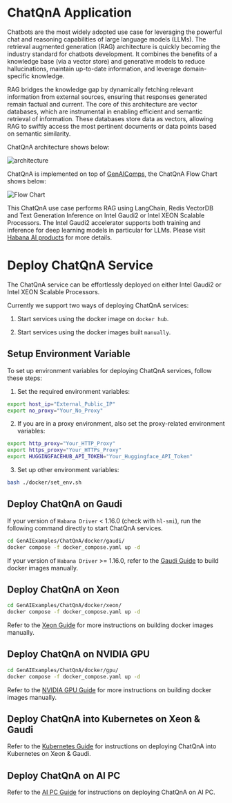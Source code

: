 # ChatQnA Application

Chatbots are the most widely adopted use case for leveraging the powerful chat and reasoning capabilities of large language models (LLMs). The retrieval augmented generation (RAG) architecture is quickly becoming the industry standard for chatbots development. It combines the benefits of a knowledge base (via a vector store) and generative models to reduce hallucinations, maintain up-to-date information, and leverage domain-specific knowledge.

RAG bridges the knowledge gap by dynamically fetching relevant information from external sources, ensuring that responses generated remain factual and current. The core of this architecture are vector databases, which are instrumental in enabling efficient and semantic retrieval of information. These databases store data as vectors, allowing RAG to swiftly access the most pertinent documents or data points based on semantic similarity.

ChatQnA architecture shows below:

![architecture](./assets/img/chatqna_architecture.png)

ChatQnA is implemented on top of [GenAIComps](https://github.com/opea-project/GenAIComps), the ChatQnA Flow Chart shows below:

![Flow Chart](./assets/img/chatqna_flow_chart.png)

This ChatQnA use case performs RAG using LangChain, Redis VectorDB and Text Generation Inference on Intel Gaudi2 or Intel XEON Scalable Processors. The Intel Gaudi2 accelerator supports both training and inference for deep learning models in particular for LLMs. Please visit [Habana AI products](https://habana.ai/products) for more details.

# Deploy ChatQnA Service

The ChatQnA service can be effortlessly deployed on either Intel Gaudi2 or Intel XEON Scalable Processors.

Currently we support two ways of deploying ChatQnA services:

1. Start services using the docker image on `docker hub`.

2. Start services using the docker images built `manually`.

## Setup Environment Variable

To set up environment variables for deploying ChatQnA services, follow these steps:

1. Set the required environment variables:

```bash
export host_ip="External_Public_IP"
export no_proxy="Your_No_Proxy"
```

2. If you are in a proxy environment, also set the proxy-related environment variables:

```bash
export http_proxy="Your_HTTP_Proxy"
export https_proxy="Your_HTTPs_Proxy"
export HUGGINGFACEHUB_API_TOKEN="Your_Huggingface_API_Token"
```

3. Set up other environment variables:

```bash
bash ./docker/set_env.sh
```

## Deploy ChatQnA on Gaudi

If your version of `Habana Driver` < 1.16.0 (check with `hl-smi`), run the following command directly to start ChatQnA services.

```bash
cd GenAIExamples/ChatQnA/docker/gaudi/
docker compose -f docker_compose.yaml up -d
```

If your version of `Habana Driver` >= 1.16.0, refer to the [Gaudi Guide](./docker/gaudi/README.md) to build docker images manually.

## Deploy ChatQnA on Xeon

```bash
cd GenAIExamples/ChatQnA/docker/xeon/
docker compose -f docker_compose.yaml up -d
```

Refer to the [Xeon Guide](./docker/xeon/README.md) for more instructions on building docker images manually.

## Deploy ChatQnA on NVIDIA GPU

```bash
cd GenAIExamples/ChatQnA/docker/gpu/
docker compose -f docker_compose.yaml up -d
```

Refer to the [NVIDIA GPU Guide](./docker/gpu/README.md) for more instructions on building docker images manually.

## Deploy ChatQnA into Kubernetes on Xeon & Gaudi

Refer to the [Kubernetes Guide](./kubernetes/manifests/README.md) for instructions on deploying ChatQnA into Kubernetes on Xeon & Gaudi.

## Deploy ChatQnA on AI PC

Refer to the [AI PC Guide](./docker/aipc/README.md) for instructions on deploying ChatQnA on AI PC.
